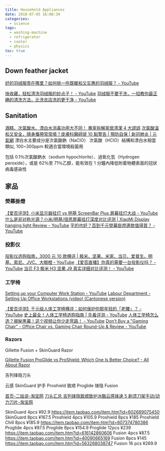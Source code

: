 ```yaml
---
title: Household Appliances
date: 2018-07-05 16:08:39
categories:
  - science
tags:
  - washing-machine
  - refrigerator
  - cooler
  - physics
toc: true
---
```


## Down feather jacket

[好的羽绒服贵在哪里？如何挑一件既暖和又实惠的羽绒服？ - YouTube](https://www.youtube.com/watch?v=-z1gaIWYLAA)

[快收藏，轻松清洗羽绒服的妙点子！ - YouTube](https://www.youtube.com/watch?v=EeS1ghVsaEE)
[羽绒服不要干洗，一招教你最正确的清洗方法，比洗衣店洗的更干净 - YouTube](https://www.youtube.com/watch?v=oaHsMadgJ3A)

## Sanitation

[酒精、次氯酸水、漂白水消毒功用大不同！ 專家拆解家居清潔 4 大謬誤](https://www.msn.com/zh-hk/health/topic/%E9%85%92%E7%B2%BE%E3%80%81%E6%AC%A1%E6%B0%AF%E9%85%B8%E6%B0%B4%E3%80%81%E6%BC%82%E7%99%BD%E6%B0%B4%E6%B6%88%E6%AF%92%E5%8A%9F%E7%94%A8%E5%A4%A7%E4%B8%8D%E5%90%8C%EF%BC%81-%E5%B0%88%E5%AE%B6%E6%8B%86%E8%A7%A3%E5%AE%B6%E5%B1%85%E6%B8%85%E6%BD%944%E5%A4%A7%E8%AC%AC%E8%AA%A4/ar-BB106RCb)
[次氯酸溫和又安全，隨身攜帶常常噴？皮膚科醫師提 10 點警告 | 預防自保 | 新冠肺炎 | 元氣網](https://health.udn.com/health/story/120952/4353513)
漂白水主要成分是次氯酸鈉（NaClO）
次氯酸（HClO）結構和漂白水相當類似, 100~300ppm 較適合當環境殺菌用

包括 0.1％次氯酸鈉水（sodium hypochlorite）、過氧化氫（Hydrogen peroxide），或是 62％至 71％乙醇，能有效在 1 分鐘內降低附着物體表面的冠狀病毒感染性

## 家品

### 熒幕掛燈

[【爱否评测】小米显示器挂灯 vs 明基 ScreenBar Plus 屏幕挂灯大战 - YouTube](https://www.youtube.com/watch?v=EDFqeX0FNzc)
[什么是非对称光源？小米/明基/倍思屏幕挂灯深度对比评测 | XiaoMi Display hanging light Review - YouTube](https://www.youtube.com/watch?v=ZxVNQdzrQfY)
[平的也好？百到千元熒幕掛燈邊款值得買？ - YouTube](https://www.youtube.com/watch?v=ZzBnF-cxP_Y)

### 投影仪

[投影仪选购指南，3000 元 10 款横评 | 极米、坚果、米家、当贝、爱普生、明基、索尼、JVC、大眼橙 - YouTube](https://www.youtube.com/watch?v=9fmvY7J85lM)
[【爱否直播】你真的需要一台投影仪吗？ - YouTube](https://www.youtube.com/watch?v=k2VrCvnMLn0)
[当贝 F3 极米 H3 坚果 J9 真实详细对比评测！ - YouTube](https://www.youtube.com/watch?v=CKa7mzNxWhE)

### 工学椅

[Setting up your Computer Work Station - YouTube](https://www.youtube.com/watch?v=v4v7CXDBTxk)
[Labour Department - Setting Up Office Workstations (video) (Cantonese version)](https://www.labour.gov.hk/eng/public/officeCantonese.htm)

[【爱否评测】千元级人体工学椅横评：如何保护你那年轻的「老腰」？ - YouTube](https://www.youtube.com/watch?v=g-4F3GMt7c4)
[史上最全！人体工学椅选购指南 | 先看评测 - YouTube](https://www.youtube.com/watch?v=cist5QiK-yw)
[人体工学椅怎么选？揭秘黑幕！这个视频让你少走弯路！ - YouTube](https://www.youtube.com/watch?v=jNH5lfIm2oM)
[Don't Buy a "Gaming Chair" - Office Chair vs. Gaming Chair Round-Up & Review - YouTube](https://www.youtube.com/watch?v=9Yhc6mmdJC4)

### Razors

Gillette Fusion + SkinGuard Razor

[Gillette Fusion ProGlide vs ProShield: Which One Is Better Choice? - All About Razor](https://www.allaboutrazor.com/gillette-fusion-proglide-vs-proshield/)

吉列锋隐刀头

云感 SkinGuard
护手 Proshield
致顺 Proglide
锋隐 Fusion

[首页-二姑说-淘宝网](https://ergushuo.taobao.com/?spm=2013.1.1000126.3.6e576094yNXSVw)
[刀头汇总 吉列锋隐致顺致护冰酷云感锋速 5 剃须刀架手动/动力刀片-淘宝网](https://item.taobao.com/item.htm?id=597857250097)

SkinGuard 4pcs ¥92.9
https://item.taobao.com/item.htm?id=602689075450
SkinGuard 8pcs ¥167.5
Proshield 4pcs ¥105.9
Proshield 8pcs ¥185
Proshield Chill 8pcs ¥185.9
https://item.taobao.com/item.htm?id=607374780386
Proglide 4pcs ¥97.5
Proglide 8pcs ¥154.9
Proglide 12pcs ¥239
https://item.taobao.com/item.htm?id=616142860606
Fusion 4pcs ¥87.5
https://item.taobao.com/item.htm?id=40090665169
Fusion 8pcs ¥145
https://item.taobao.com/item.htm?id=563268038747
Fusion 16 pcs ¥269.9
